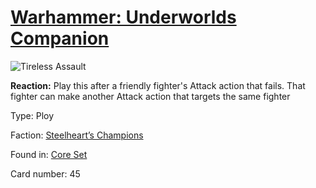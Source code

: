 # [Warhammer: Underworlds Companion](https://guidokessels.github.io/wh-underworlds)

  

![Tireless Assault](https://warhammerunderworlds.com/wp-content/uploads/sites/6/2017/12/045_ENG-Tireless-Assault.png)

<b>Reaction:</b> Play this after a friendly fighter's Attack action that fails. That fighter can make another Attack action that targets the same fighter

Type: Ploy

Faction: [Steelheart’s Champions](https://guidokessels.github.io/wh-underworlds/factions/steelhearts-champions)

Found in: [Core Set](https://guidokessels.github.io/wh-underworlds/locations/core-set)

Card number: 45
